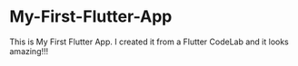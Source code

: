 # My-First-Flutter-App
This is My First Flutter App. I created it from a Flutter CodeLab and it looks amazing!!!
